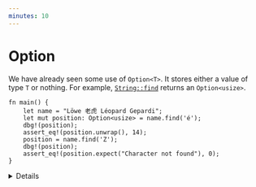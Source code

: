 ```yaml
---
minutes: 10
---
```


# Option

We have already seen some use of `Option<T>`. It stores either a value of type
`T` or nothing. For example,
[`String::find`](https://doc.rust-lang.org/stable/std/string/struct.String.html#method.find)
returns an `Option<usize>`.

```rust,editable,should_panic
fn main() {
    let name = "Löwe 老虎 Léopard Gepardi";
    let mut position: Option<usize> = name.find('é');
    dbg!(position);
    assert_eq!(position.unwrap(), 14);
    position = name.find('Z');
    dbg!(position);
    assert_eq!(position.expect("Character not found"), 0);
}
```

<details>

- `Option` is widely used, not just in the standard library.
- `unwrap` will return the value in an `Option`, or panic. `expect` is similar
  but takes an error message.
  - You can panic on None, but you can't "accidentally" forget to check for
    None.
  - It's common to `unwrap`/`expect` all over the place when hacking something
    together, but production code typically handles `None` in a nicer fashion.

- The "niche optimization" means that `Option<T>` often has the same size in
  memory as `T`, if there is some representation that is not a valid value of T.
  For example, a reference cannot be NULL, so `Option<&T>` automatically uses
  NULL to represent the `None` variant, and thus can be stored in the same
  memory as `&T`.

</details>
